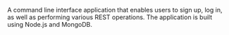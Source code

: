 A command line interface application that enables users to sign up, log in, as well as performing various REST operations. The application is built using Node.js and MongoDB.

